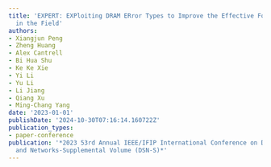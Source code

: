 ```yaml
---
title: 'EXPERT: EXPloiting DRAM ERror Types to Improve the Effective Forecasting Coverage
  in the Field'
authors:
- Xiangjun Peng
- Zheng Huang
- Alex Cantrell
- Bi Hua Shu
- Ke Ke Xie
- Yi Li
- Yu Li
- Li Jiang
- Qiang Xu
- Ming-Chang Yang
date: '2023-01-01'
publishDate: '2024-10-30T07:16:14.160722Z'
publication_types:
- paper-conference
publication: '*2023 53rd Annual IEEE/IFIP International Conference on Dependable Systems
  and Networks-Supplemental Volume (DSN-S)*'
---
```

